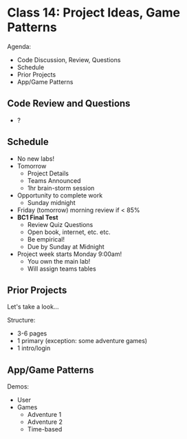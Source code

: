 # Class 14: Project Ideas, Game Patterns

Agenda:

* Code Discussion, Review, Questions
* Schedule
* Prior Projects
* App/Game Patterns
    
## Code Review and Questions

* ?

## Schedule

* No new labs!
* Tomorrow
    * Project Details
    * Teams Announced
    * 1hr brain-storm session
* Opportunity to complete work
    * Sunday midnight
* Friday (tomorrow) morning review if < 85%
* **BC1 Final Test**
    * Review Quiz Questions
    * Open book, internet, etc. etc.
    * Be empirical!
    * Due by Sunday at Midnight
* Project week starts Monday 9:00am!
    * You own the main lab!
    * Will assign teams tables

## Prior Projects

Let's take a look...

Structure:

* 3-6 pages
* 1 primary (exception: some adventure games)
* 1 intro/login

## App/Game Patterns
   
Demos:

* User
* Games
    * Adventure 1
    * Adventure 2
    * Time-based